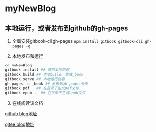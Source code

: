 # myNewBlog
## 本地运行，或者发布到github的gh-pages
1. 全局安装gitbook-cli,gh-pages
`npm install gitbook gitbook-cli gh-pages -g`

2. 本地发布和运行
```bash
cd myNewBlog
gitbook install ## 按照本地依赖
gitbook build ## 本地build，生成_book
gitbook serve ## 本地运行查看
gh-pages -d _book ## 发布到gh-pages分支
gitbook pdf . ## 在目录下生成pdf文件
gitbook epub .  ## 在目录下生成epub文件
```
3. 在线阅读该文档 

[github blog地址](https://maochunguang.github.io/myNewBlog/)

[gitee blog地址](https://mcg_dev.gitee.io/myNewBlog/) 